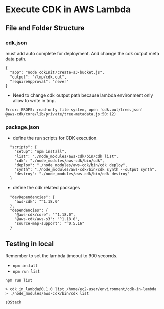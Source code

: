 # Execute CDK in AWS Lambda

## File and Folder Structure

### cdk.json

must add auto complete for deployment. And change the cdk output meta data path.

```
{
  "app": "node cdkInit/create-s3-bucket.js",
  "output": "/tmp/cdk.out",
  "requireApproval": "never"
}
```

* Need to change cdk output path because lambda environment only allow to write in tmp.

```
Error: EROFS: read-only file system, open 'cdk.out/tree.json'
@aws-cdk/core/lib/private/tree-metadata.js:50:12)
```

### package.json

* define the run scripts for CDK execution.
```
  "scripts": {
    "setup": "npm install",
    "list": "./node_modules/aws-cdk/bin/cdk list",
    "cdk": "./node_modules/aws-cdk/bin/cdk",
    "deploy": "./node_modules/aws-cdk/bin/cdk deploy",
    "synth": "./node_modules/aws-cdk/bin/cdk synth --output synth",
    "destroy": "./node_modules/aws-cdk/bin/cdk destroy"
  }
```

* define the cdk related packages
```
  "devDependencies": {
    "aws-cdk": "^1.18.0"
  },
  "dependencies": {
    "@aws-cdk/core": "^1.18.0",
    "@aws-cdk/aws-s3": "^1.18.0",
    "source-map-support": "^0.5.16"
  }
```

## Testing in local

Remember to set the lambda timeout to 900 seconds.

* `npm install`
* `npm run list`
```
npm run list

> cdk_in_lambda@0.1.0 list /home/ec2-user/environment/cdk-in-lambda
> ./node_modules/aws-cdk/bin/cdk list

s3Stack
```